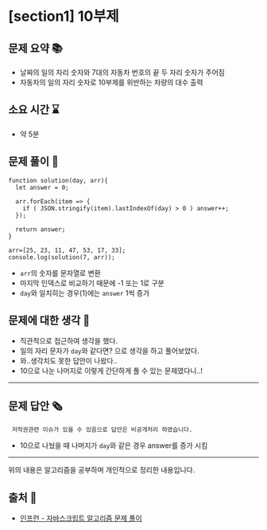 # [section1] 10부제
## 문제 요약 📚
- 날짜의 일의 자리 숫자와 7대의 자동차 번호의 끝 두 자리 숫자가 주어짐
- 자동차의 일의 자리 숫자로 10부제를 위반하는 차량의 대수 출력

## 소요 시간 ⌛️
- 약 5분

## 문제 풀이 📝
```
function solution(day, arr){
  let answer = 0;

  arr.forEach(item => {
    if ( JSON.stringify(item).lastIndexOf(day) > 0 ) answer++;
  });

  return answer;
}

arr=[25, 23, 11, 47, 53, 17, 33];
console.log(solution(7, arr));
```
- `arr`의 숫자를 문자열로 변환
- 마지막 인덱스로 비교하기 때문에 -1 또는 1로 구분
- `day`와 일치히는 경우(1)에는 `answer` 1씩 증가

## 문제에 대한 생각 🧐
- 직관적으로 접근하여 생각을 했다.
- 일의 자리 문자가 `day`와 같다면? 으로 생각을 하고 풀어보았다.
- 와..생각치도 못한 답안이 나왔다..
- 10으로 나눈 나머지로 이렇게 간단하게 풀 수 있는 문제였다니..!

- - -
## 문제 답안 🗞
```
 저작권관련 이슈가 있을 수 있음으로 답안은 비공개처리 하였습니다.
```
- 10으로 나눴을 때 나머지가 `day`와 같은 경우 answer를 증가 시킴

- - -
위의 내용은 알고리즘을 공부하며 개인적으로 정리한 내용입니다.
## 출처 📝
- [인프런 - 자바스크립트 알고리즘 문제 풀이](https://www.inflearn.com/course/%EC%9E%90%EB%B0%94%EC%8A%A4%ED%81%AC%EB%A6%BD%ED%8A%B8-%EC%95%8C%EA%B3%A0%EB%A6%AC%EC%A6%98-%EB%AC%B8%EC%A0%9C%ED%92%80%EC%9D%B4/dashboard)